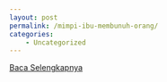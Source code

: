 ```yaml
---
layout: post
permalink: /mimpi-ibu-membunuh-orang/
categories:
    - Uncategorized
---
```


[Baca Selengkapnya](/04)